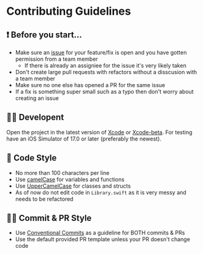 # Contributing Guidelines  

## ❗️ Before you start...  

- Make sure an [issue](https://github.com/LabelWorkshop/ios/issues) for your feature/fix is open and you have gotten permission from a team member
    - If there is already an assigniee for the issue it's very likely taken
- Don't create large pull requests with refactors without a disscusion with a team member
- Make sure no one else has opened a PR for the same issue
- If a fix is something super small such as a typo then don't worry about creating an issue

## 🧑‍💻 Developent
Open the project in the latest version of [Xcode](https://developer.apple.com/xcode/) or [Xcode-beta](https://developer.apple.com/download/applications/). For testing have an iOS Simulator of 17.0 or later (preferably the newest).

## 🎨 Code Style
- No more than 100 characters per line
- Use [camelCase](https://en.wikipedia.org/wiki/Camel_case) for variables and functions
- Use [UpperCamelCase](https://en.wikipedia.org/wiki/Camel_case) for classes and structs
- As of now do not edit code in `Library.swift` as it is very messy and needs to be refactored

## 👨‍🎨 Commit & PR Style
- Use [Conventional Commits](https://www.conventionalcommits.org/en/v1.0.0/) as a guideline for BOTH commits & PRs
- Use the default provided PR template unless your PR doesn't change code
